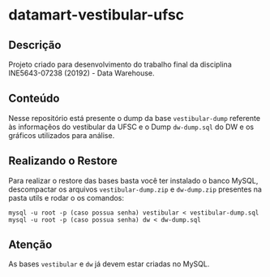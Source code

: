 # datamart-vestibular-ufsc

## Descrição 
Projeto criado para desenvolvimento do trabalho final da disciplina INE5643-07238 (20192) - Data Warehouse.

## Conteúdo
Nesse repositório está presente o dump da base `vestibular-dump` referente às informaçẽos do vestibular da UFSC e o Dump `dw-dump.sql` do DW e os gráficos utilizados para análise.

## Realizando o Restore
Para realizar o restore das bases basta você ter instalado o banco MySQL, descompactar os arquivos `vestibular-dump.zip` e `dw-dump.zip` presentes na pasta utils e rodar o os comandos:
```shell
mysql -u root -p (caso possua senha) vestibular < vestibular-dump.sql
mysql -u root -p (caso possua senha) dw < dw-dump.sql
```
## Atenção
As bases `vestibular` e `dw` já devem estar criadas no MySQL.
